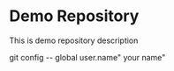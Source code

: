 # Demo Repository


This is demo repository description


git config -- global user.name" your name"
